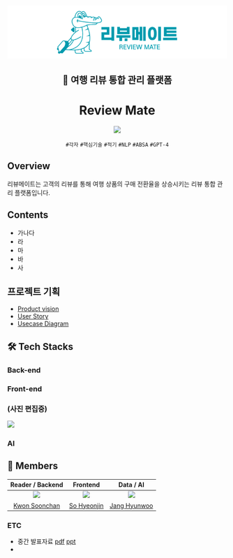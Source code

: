 
<div align="center">

![reviewmate_logo](./image/리뷰메이트%20로고.png)

## 🔎 여행 리뷰 통합 관리 플랫폼
# Review Mate 

[<img src="https://img.shields.io/badge/-reviewmate.co.kr-009AAB?logo=google-chrome&logoColor=white&label=%20&labelColor=grey" />](https://www.reviewmate.co.kr/)

`#각자` `#핵심기술` `#적기` `#NLP` `#ABSA` `#GPT-4`

</div>

## Overview

리뷰메이트는 고객의 리뷰를 통해 여행 상품의 구매 전환율을 상승시키는 리뷰 통합 관리 플랫폼입니다.


## Contents
- 가나다
- 라
- 마
- 바
- 사

## 프로젝트 기획
- [Product vision](./Product_Vision.md)
- [User Story](./User_Story.md)
- [Usecase Diagram](./Usecase_Diagram.md)


## 🛠 Tech Stacks
### Back-end
### Front-end

### (사진 편집중)
![](https://user-images.githubusercontent.com/11745691/197112888-c634aecc-fe5b-4087-94f9-cd4d0c4ab553.png) 
   
### AI

## 👥 Members

|Reader / Backend|                      Frontend|Data / AI|
| :------------------------------------------: | :------------------------------------------------: | :----------------------------------------------: |
![](https://avatars.githubusercontent.com/u/49567744?v=4?size=100) | ![](https://avatars.githubusercontent.com/u/65444249?v=4?size=120) | ![](https://avatars.githubusercontent.com/u/61009093?v=4?size=120) |
|  [Kwon Soonchan](https://github.com/hyeonic)  |  [So Hyeonjin](https://github.com/gudonghee2000)  |  [Jang Hyunwoo](https://github.com/summerlunaa)  |



### ETC
- 중간 발표자료 [pdf](./files/2-18.%20소마트리뷰%20(발표자료).pdf) [ppt](./files/리뷰메이트_중간발표자료%20(최종).pptx)
- 